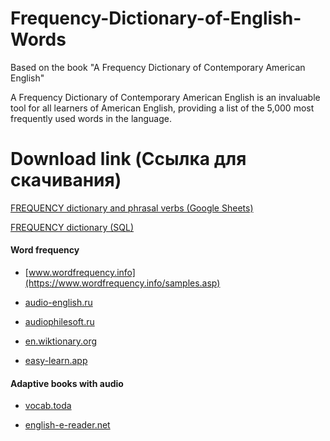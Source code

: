 # Frequency-Dictionary-of-English-Words
Based on the book "A Frequency Dictionary of Contemporary American English"

A Frequency Dictionary of Contemporary American English is an invaluable tool for all learners of American English, providing a list of the 5,000 most frequently used words in the language.

# Download link (Ссылка для скачивания)

[FREQUENCY dictionary and phrasal verbs (Google Sheets)](https://docs.google.com/spreadsheets/d/1QOCO_3DH1XbxScWYvuL-SgRllN3K1WlR4SdNVEj5wuk/edit?usp=sharing)
 
[FREQUENCY dictionary (SQL)](https://drive.google.com/file/d/1weSOPC-cTZkT_qj9LyZRTQrAYNmdTyHR/view?usp=sharing) 

#### Word frequency

- [www.wordfrequency.info](https://www.wordfrequency.info/samples.asp)

- [audio-english.ru](https://audio-english.ru/frequencydict/s_1_po_500/)

- [audiophilesoft.ru](https://audiophilesoft.ru/blog/english_words_list_by_frequency/2015-04-20-36)

- [en.wiktionary.org](https://en.wiktionary.org/wiki/Wiktionary:Frequency_lists/Contemporary_poetry)

- [easy-learn.app](https://easy-learn.app/app/main-table)

#### Adaptive books with audio

- [vocab.toda](https://vocab.today/reader/)

- [english-e-reader.net](https://english-e-reader.net/level/starter)
